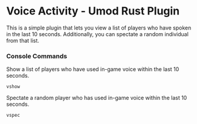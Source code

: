 # Voice Activity - Umod Rust Plugin

This is a simple plugin that lets you view a list of players who have spoken in the last 10 seconds. Additionally, you can spectate a random individual from that list.

### Console Commands

Show a list of players who have used in-game voice within the last 10 seconds.
```
vshow
```

Spectate a random player who has used in-game voice within the last 10 seconds.
```
vspec
```